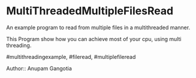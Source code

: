 MultiThreadedMultipleFilesRead
==============================

An example program to read from multiple files in a multithreaded manner.

This Program show how you can achieve most of your cpu, using multi threading.

#multithreadingexample, #fileread, #multiplefileread


Author::
Anupam Gangotia
